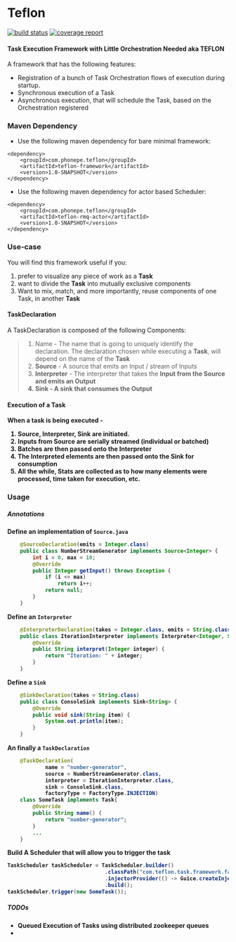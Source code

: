 # Teflon 
[![build status](https://gitlab.phonepe.com/Naik/teflon/badges/master/build.svg)](https://gitlab.phonepe.com/Naik/teflon/commits/master)
[![coverage report](https://gitlab.phonepe.com/Naik/teflon/badges/master/coverage.svg)](https://gitlab.phonepe.com/Naik/teflon/commits/master)


#### Task Execution Framework with Little Orchestration Needed aka TEFLON 

A framework that has the following features:
- Registration of a bunch of Task Orchestration flows of execution during startup.
- Synchronous execution of a Task
- Asynchronous execution, that will schedule the Task, based on the Orchestration registered


### Maven Dependency
* Use the following maven dependency for bare minimal framework:
```
<dependency>
    <groupId>com.phonepe.teflon</groupId>
    <artifactId>teflon-framework</artifactId>
    <version>1.0-SNAPSHOT</version>
</dependency>
```
* Use the following maven dependency for actor based Scheduler:
```
<dependency>
    <groupId>com.phonepe.teflon</groupId>
    <artifactId>teflon-rmq-actor</artifactId>
    <version>1.0-SNAPSHOT</version>
</dependency>
``` 

### Use-case
You will find this framework useful if you:
1. prefer to visualize any piece of work as a <b>Task</b>
2. want to divide the <b>Task</b> into mutually exclusive components
3. Want to mix, match, and more importantly, reuse components of one Task, in another <b>Task</b>  


#### TaskDeclaration
A TaskDeclaration is composed of the following Components:
> 1. Name - The name that is going to uniquely identify the declaration. The declaration chosen while executing a <b>Task</b>, will depend on the name of the <b>Task</b> 
> 1. <b>Source</b> - A source that emits an Input / stream of Inputs
> 2. <b>Interpreter</b> - The interpreter that takes the <b>Input from the <b>Source and emits an Output
> 3. <b>Sink</b> - A sink that consumes the <b>Output</b>

#### Execution of a <b>Task</b>
When a task is being executed -
1. <b>Source</b>, <b>Interpreter</b>, <b>Sink</b> are initiated.
2. <b>Inputs</b> from <b>Source</b> are serially streamed (individual or batched)
3. Batches are then passed onto the <b>Interpreter</b>
4. The Interpreted elements are then passed onto the <b>Sink</b> for consumption
5. All the while, <b>Stats</b> are collected as to how many elements were processed, time taken for execution, etc. 

### Usage
##### Annotations
Define an implementation of ```Source.java```
```java
    @SourceDeclaration(emits = Integer.class)
    public class NumberStreamGenerator implements Source<Integer> {
        int i = 0, max = 10;
        @Override
        public Integer getInput() throws Exception {
            if (i <= max)
                return i++;
            return null;
        }
    }
```
Define an ```Interpreter```
```java
    @InterpreterDeclaration(takes = Integer.class, emits = String.class)
    public class IterationInterpreter implements Interpreter<Integer, String> {
        @Override
        public String interpret(Integer integer) {
            return "Iteration: " + integer;
        }
    }
```
Define a ```Sink```
```java
    @SinkDeclaration(takes = String.class)
    public class ConsoleSink implements Sink<String> {
        @Override
        public void sink(String item) {
            System.out.println(item);
        }
    }
```
An finally a ```TaskDeclaration```
```java
    @TaskDeclaration(
            name = "number-generator", 
            source = NumberStreamGenerator.class,
            interpreter = IterationInterpreter.class,
            sink = ConsoleSink.class,
            factoryType = FactoryType.INJECTION)
    class SomeTask implements Task{
        @Override
        public String name() {
            return "number-generator";
        }
        ...
    }
```
Build A <b>Scheduler</b> that will allow you to trigger the task  
```java
TaskScheduler taskScheduler = TaskScheduler.builder()
                               .classPath("com.teflon.task.framework.factory")
                               .injectorProvider(() -> Guice.createInjector(<your module>))
                               .build();
taskScheduler.trigger(new SomeTask());
```

##### TODOs
- Queued Execution of Tasks using distributed zookeeper queues
- 